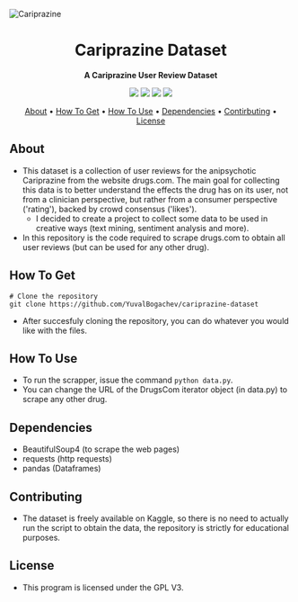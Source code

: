 ![Cariprazine](https://bipolarnews.org/wp-content/uploads/2014/06/cariprazine-potw-01.jpg)

<h1 align="center">Cariprazine Dataset</h1>
<p align="center"><b>A Cariprazine User Review Dataset</b></p>

<p align="center"><img src="https://img.shields.io/github/issues/YuvalBogachev/cariprazine-dataset"> <img src="https://img.shields.io/github/forks/YuvalBogachev/cariprazine-dataset"> <img src="https://img.shields.io/github/stars/YuvalBogachev/cariprazine-dataset"> <img src="https://img.shields.io/github/license/YuvalBogachev/cariprazine-dataset?style=flat"></p>

<p align="center">
  <a href="#about">About</a> •
  <a href="#how-to-get">How To Get</a> •
  <a href="#how-to-use">How To Use</a> •
  <a href="#dependencies">Dependencies</a> •
  <a href="#contributing">Contirbuting</a> •
  <a href="#license">License</a>
</p>

## About
- This dataset is a collection of user reviews for the anipsychotic Cariprazine from the website drugs.com. The main goal for collecting this data is to better understand the effects the drug has on its user, not from a clinician perspective, but rather from a consumer perspective ('rating'), backed by crowd consensus ('likes').
    - I decided to create a project to collect some data to be used in creative ways (text mining, sentiment analysis and more).
- In this repository is the code required to scrape drugs.com to obtain all user reviews (but can be used for any other drug).

## How To Get

```
# Clone the repository
git clone https://github.com/YuvalBogachev/cariprazine-dataset
```
- After succesfuly cloning the repository, you can do whatever you would like with the files.

## How To Use
- To run the scrapper, issue the command `python data.py`.
- You can change the URL of the DrugsCom iterator object (in data.py) to scrape any other drug.


## Dependencies
- BeautifulSoup4 (to scrape the web pages)
- requests (http requests)
- pandas (Dataframes)

## Contributing
- The dataset is freely available on Kaggle, so there is no need to actually run the script to obtain the data, the repository is strictly for educational purposes.

## License
- This program is licensed under the GPL V3.
